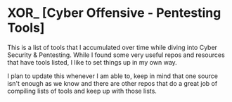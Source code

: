 # XOR_ [Cyber Offensive - Pentesting Tools]

This is a list of tools that I accumulated over time while diving into Cyber Security & Pentesting. While I found some very useful repos and resources that have tools listed, I like to set things up in my own way.

I plan to update this whenever I am able to, keep in mind that one source isn't enough as we know and there are other repos that do a great job of compiling lists of tools and keep up with those lists.
